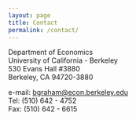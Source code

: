 ```yaml
---
layout: page
title: Contact
permalink: /contact/
---
```


Department of Economics  
University of California - Berkeley  
530 Evans Hall #3880  
Berkeley, CA 94720-3880  

e-mail: [bgraham@econ.berkeley.edu](mailto:bgraham@econ.berkeley.edu)  
Tel: (510) 642 - 4752  
Fax: (510) 642 - 6615  